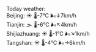 Today weather:  
Beijing: ☀️ 🌡️-7°C 🌬️↓7km/h  
Tianjin: 🌫  🌡️-6°C 🌬️↖4km/h  
Shijiazhuang: ☀️ 🌡️-1°C 🌬️↘1km/h  
Tangshan: ☀️ 🌡️-4°C 🌬️→6km/h  
